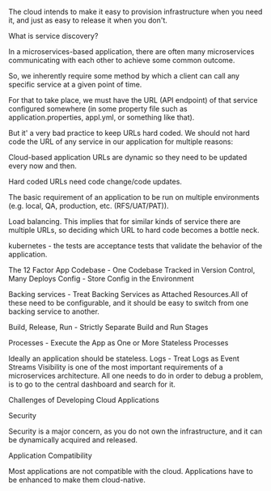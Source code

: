 The cloud intends to make it easy to provision infrastructure when you need it, and just as easy to release it when you don't. 


What is service discovery?

In a microservices-based application, there are often many microservices communicating with each other to achieve some common outcome.

So, we inherently require some method by which a client can call any specific service at a given point of time.

For that to take place, we must have the URL (API endpoint) of that service configured somewhere (in some property file such as application.properties, appl.yml, or something like that).

But it' a very bad practice to keep URLs hard coded. We should not hard code the URL of any service in our application for multiple reasons:

Cloud-based application URLs are dynamic so they need to be updated every now and then.

Hard coded URLs need code change/code updates.

The basic requirement of an application to be run on multiple environments (e.g. local, QA, production, etc. (RFS/UAT/PAT)).

Load balancing. This implies that for similar kinds of service there are multiple URLs, so deciding which URL to hard code becomes a bottle neck.

kubernetes - the tests are acceptance tests that validate the behavior of the application.


The 12 Factor App
Codebase - One Codebase Tracked in Version Control, Many Deploys
Config - Store Config in the Environment

Backing services - Treat Backing Services as Attached Resources.All of these need to be configurable, and it should be easy to switch from one backing service to another.

Build, Release, Run - Strictly Separate Build and Run Stages

Processes - Execute the App as One or More Stateless Processes

Ideally an application should be stateless. 
Logs - Treat Logs as Event Streams
Visibility is one of the most important requirements of a microservices architecture.
All one needs to do in order to debug a problem, is to go to the central dashboard and search for it.








Challenges of Developing Cloud Applications

Security

Security is a major concern, as you do not own the infrastructure, and it can be dynamically acquired and released.

Application Compatibility

Most applications are not compatible with the cloud. Applications have to be enhanced to make them cloud-native.

